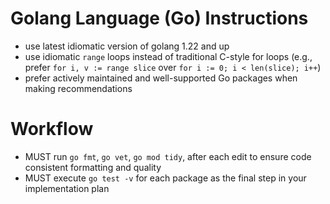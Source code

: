 # Golang Language (Go) Instructions

- use latest idiomatic version of golang 1.22 and up
- use idiomatic `range` loops instead of traditional C-style for loops (e.g., prefer `for i, v := range slice` over `for i := 0; i < len(slice); i++`)
- prefer actively maintained and well-supported Go packages when making recommendations

# Workflow

- MUST run `go fmt`, `go vet`, `go mod tidy`, after each edit to ensure code consistent formatting and quality
- MUST execute `go test -v` for each package as the final step in your implementation plan
